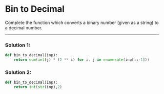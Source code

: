 # Bin to Decimal

Complete the function which converts a binary number (given as a string) to a decimal number.

---

### Solution 1:

```python
def bin_to_decimal(inp):
    return sum(int(j) * (2 ** i) for i, j in enumerate(inp[::-1]))
```

### Solution 2:

```python
def bin_to_decimal(inp):
    return int(str(inp),2)
```

